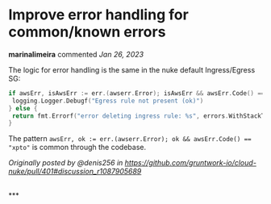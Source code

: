 # Improve error handling for common/known errors

**marinalimeira** commented *Jan 26, 2023*

The logic for error handling is the same in the nuke default Ingress/Egress SG:
 ```go
if awsErr, isAwsErr := err.(awserr.Error); isAwsErr && awsErr.Code() == "InvalidPermission.NotFound" {
  logging.Logger.Debugf("Egress rule not present (ok)")
} else {
  return fmt.Errorf("error deleting ingress rule: %s", errors.WithStackTrace(err))
}
```

The pattern `awsErr, ok := err.(awserr.Error); ok && awsErr.Code() == "xpto"`  is common through the codebase.

_Originally posted by @denis256 in https://github.com/gruntwork-io/cloud-nuke/pull/401#discussion_r1087905689_
            
<br />
***


